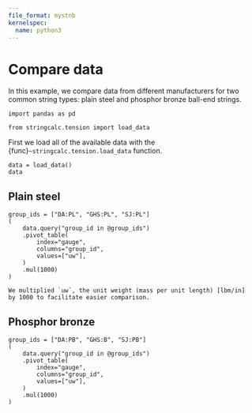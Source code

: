 ```yaml
---
file_format: mystnb
kernelspec:
  name: python3
---
```


# Compare data

In this example, we compare data from different manufacturers
for two common string types: plain steel and phosphor bronze ball-end strings.

```{code-cell} ipython3
import pandas as pd

from stringcalc.tension import load_data
```

First we load all of the available data with the {func}`~stringcalc.tension.load_data` function.

```{code-cell} ipython3
data = load_data()
data
```

## Plain steel

```{code-cell} ipython3
group_ids = ["DA:PL", "GHS:PL", "SJ:PL"]
(
    data.query("group_id in @group_ids")
    .pivot_table(
        index="gauge",
        columns="group_id",
        values=["uw"],
    )
    .mul(1000)
)
```

```{note}
We multiplied `uw`, the unit weight (mass per unit length) [lbm/in]
by 1000 to facilitate easier comparison.
```

## Phosphor bronze

```{code-cell} ipython3
group_ids = ["DA:PB", "GHS:B", "SJ:PB"]
(
    data.query("group_id in @group_ids")
    .pivot_table(
        index="gauge",
        columns="group_id",
        values=["uw"],
    )
    .mul(1000)
)
```

